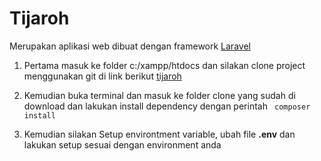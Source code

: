 # Tijaroh

Merupakan aplikasi web dibuat dengan framework [Laravel](https://laravel.com/)

1. Pertama masuk ke folder c:/xampp/htdocs dan silakan clone project menggunakan git di link berikut [tijaroh](https://github.com/raviMukti/tijaroh.git)

2. Kemudian buka terminal dan masuk ke folder clone yang sudah di download dan lakukan install dependency dengan perintah ``` composer install```

3. Kemudian silakan Setup environtment variable, ubah file **.env** dan lakukan setup sesuai dengan environment anda